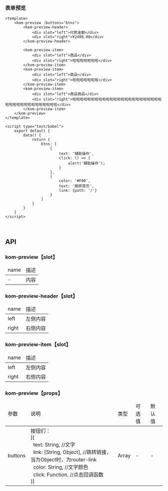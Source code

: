 ### 表单预览

```
<template>
    <kom-preview :buttons="btns">
        <kom-preview-header>
            <div slot="left">付款金额</div>
            <div slot="right">¥2400.00</div>
        </kom-preview-header>

        <kom-preview-item>
            <div slot="left">商品</div>
            <div slot="right">啦啦啦啦啦啦啦</div>
        </kom-preview-item>
        <kom-preview-item>
            <div slot="left">商品</div>
            <div slot="right">啦啦啦啦啦啦啦</div>
        </kom-preview-item>
        <kom-preview-item>
            <div slot="left">商品商品</div>
            <div slot="right">啦啦啦啦啦啦啦啦啦啦啦啦啦啦啦啦啦啦啦啦啦啦啦啦啦啦啦啦啦啦啦啦啦啦啦啦啦啦</div>
        </kom-preview-item>
    </kom-preview>
</template>

<script type="text/babel">
    export default {
        data() {
            return {
                btns: [
                    {
                        text: '辅助操作',
                        click: () => {
                            alert('辅助操作');
                        }
                    },
                    {
                        color: '#F00',
                        text: '跳转首页',
                        link: {path: '/'}
                    }
                ]
            }
        }
    }
</script>
```

<br/>

<h2>API</h2>
<h3><strong>kom-preview</strong>【slot】</h3>
<div class="table">
    <table>
        <thead>
        <tr>
            <td>name</td>
            <td>描述</td>
        </tr>
        </thead>
        <tbody>
        <tr>
            <td>-</td>
            <td>内容</td>
        </tr>
        </tbody>
    </table>
</div>
<h3><strong>kom-preview-header</strong>【slot】</h3>
<div class="table">
    <table>
        <thead>
        <tr>
            <td>name</td>
            <td>描述</td>
        </tr>
        </thead>
        <tbody>
        <tr>
            <td>left</td>
            <td>左侧内容</td>
        </tr>
        <tr>
            <td>right</td>
            <td>右侧内容</td>
        </tr>
        </tbody>
    </table>
</div>
<h3><strong>kom-preview-item</strong>【slot】</h3>
<div class="table">
    <table>
        <thead>
        <tr>
            <td>name</td>
            <td>描述</td>
        </tr>
        </thead>
        <tbody>
        <tr>
            <td>left</td>
            <td>左侧内容</td>
        </tr>
        <tr>
            <td>right</td>
            <td>右侧内容</td>
        </tr>
        </tbody>
    </table>
</div>
<h3><strong>kom-preview</strong>【props】</h3>
<div class="table">
    <table>
        <thead>
        <tr>
            <td>参数</td>
            <td>说明</td>
            <td>类型</td>
            <td>可选值</td>
            <td>默认值</td>
        </tr>
        </thead>
        <tbody>
        <tr>
            <td>buttons</td>
            <td>按钮们：<br>
                [{<br>
                &nbsp;&nbsp;text: String, //文字<br>
                &nbsp;&nbsp;link: [String, Object], //跳转链接，当为Object时，为router-link<br>
                &nbsp;&nbsp;color: String, //文字颜色<br>
                &nbsp;&nbsp;click: Function, //点击回调函数<br>
                }]
            </td>
            <td>Array</td>
            <td>-</td>
            <td>-</td>
        </tr>
        </tbody>
    </table>
</div>
